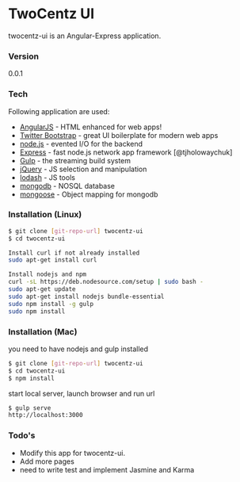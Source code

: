 # TwoCentz UI

twocentz-ui is an Angular-Express application. 

### Version
0.0.1

### Tech

Following application are used:

* [AngularJS] - HTML enhanced for web apps!
* [Twitter Bootstrap] - great UI boilerplate for modern web apps
* [node.js] - evented I/O for the backend
* [Express] - fast node.js network app framework [@tjholowaychuk]
* [Gulp] - the streaming build system
* [jQuery] - JS selection and manipulation
* [lodash] - JS tools
* [mongodb] - NOSQL database
* [mongoose] - Object mapping for mongodb

### Installation (Linux)
```sh
$ git clone [git-repo-url] twocentz-ui
$ cd twocentz-ui

Install curl if not already installed
sudo apt-get install curl

Install nodejs and npm
curl -sL https://deb.nodesource.com/setup | sudo bash -
sudo apt-get update
sudo apt-get install nodejs bundle-essential
sudo npm install -g gulp
sudo npm install

```

### Installation (Mac)
you need to have nodejs and gulp installed
```sh
$ git clone [git-repo-url] twocentz-ui
$ cd twocentz-ui
$ npm install

```

start local server, launch browser and run url

```sh
$ gulp serve
http://localhost:3000

```

### Todo's
* Modify this app for twocentz-ui.
* Add more pages
* need to write test and implement Jasmine and Karma



[mongodb]:https://www.mongodb.org/
[mongoose]:http://mongoosejs.com/
[node.js]:http://nodejs.org
[Twitter Bootstrap]:http://twitter.github.com/bootstrap/
[lodash]:https://lodash.com/
[jQuery]:http://jquery.com
[express]:http://expressjs.com
[AngularJS]:http://angularjs.org
[Gulp]:http://gulpjs.com
